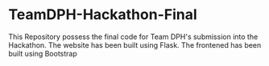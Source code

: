 # TeamDPH-Hackathon-Final
This Repository possess the final code for Team DPH's submission into the Hackathon.
The website has been built using Flask.
The frontened has been built using Bootstrap
